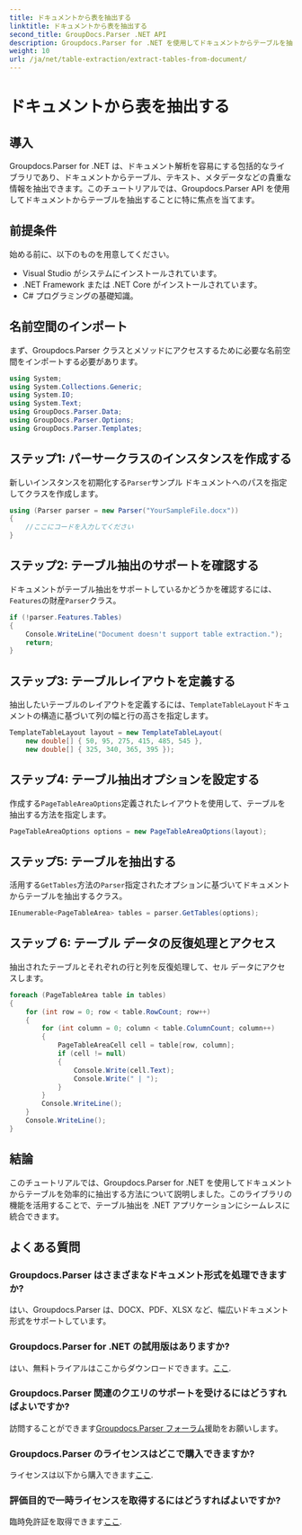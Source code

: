 ```yaml
---
title: ドキュメントから表を抽出する
linktitle: ドキュメントから表を抽出する
second_title: GroupDocs.Parser .NET API
description: Groupdocs.Parser for .NET を使用してドキュメントからテーブルを抽出する方法を学びます。この機能の統合に関する詳細なガイドに従ってください。
weight: 10
url: /ja/net/table-extraction/extract-tables-from-document/
---
```


# ドキュメントから表を抽出する

## 導入
Groupdocs.Parser for .NET は、ドキュメント解析を容易にする包括的なライブラリであり、ドキュメントからテーブル、テキスト、メタデータなどの貴重な情報を抽出できます。このチュートリアルでは、Groupdocs.Parser API を使用してドキュメントからテーブルを抽出することに特に焦点を当てます。
## 前提条件
始める前に、以下のものを用意してください。
- Visual Studio がシステムにインストールされています。
- .NET Framework または .NET Core がインストールされています。
- C# プログラミングの基礎知識。

## 名前空間のインポート
まず、Groupdocs.Parser クラスとメソッドにアクセスするために必要な名前空間をインポートする必要があります。
```csharp
using System;
using System.Collections.Generic;
using System.IO;
using System.Text;
using GroupDocs.Parser.Data;
using GroupDocs.Parser.Options;
using GroupDocs.Parser.Templates;
```
## ステップ1: パーサークラスのインスタンスを作成する
新しいインスタンスを初期化する`Parser`サンプル ドキュメントへのパスを指定してクラスを作成します。
```csharp
using (Parser parser = new Parser("YourSampleFile.docx"))
{
    //ここにコードを入力してください
}
```
## ステップ2: テーブル抽出のサポートを確認する
ドキュメントがテーブル抽出をサポートしているかどうかを確認するには、`Features`の財産`Parser`クラス。
```csharp
if (!parser.Features.Tables)
{
    Console.WriteLine("Document doesn't support table extraction.");
    return;
}
```
## ステップ3: テーブルレイアウトを定義する
抽出したいテーブルのレイアウトを定義するには、`TemplateTableLayout`ドキュメントの構造に基づいて列の幅と行の高さを指定します。
```csharp
TemplateTableLayout layout = new TemplateTableLayout(
    new double[] { 50, 95, 275, 415, 485, 545 },
    new double[] { 325, 340, 365, 395 });
```
## ステップ4: テーブル抽出オプションを設定する
作成する`PageTableAreaOptions`定義されたレイアウトを使用して、テーブルを抽出する方法を指定します。
```csharp
PageTableAreaOptions options = new PageTableAreaOptions(layout);
```
## ステップ5: テーブルを抽出する
活用する`GetTables`方法の`Parser`指定されたオプションに基づいてドキュメントからテーブルを抽出するクラス。
```csharp
IEnumerable<PageTableArea> tables = parser.GetTables(options);
```
## ステップ 6: テーブル データの反復処理とアクセス
抽出されたテーブルとそれぞれの行と列を反復処理して、セル データにアクセスします。
```csharp
foreach (PageTableArea table in tables)
{
    for (int row = 0; row < table.RowCount; row++)
    {
        for (int column = 0; column < table.ColumnCount; column++)
        {
            PageTableAreaCell cell = table[row, column];
            if (cell != null)
            {
                Console.Write(cell.Text);
                Console.Write(" | ");
            }
        }
        Console.WriteLine();
    }
    Console.WriteLine();
}
```
## 結論
このチュートリアルでは、Groupdocs.Parser for .NET を使用してドキュメントからテーブルを効率的に抽出する方法について説明しました。このライブラリの機能を活用することで、テーブル抽出を .NET アプリケーションにシームレスに統合できます。

## よくある質問
### Groupdocs.Parser はさまざまなドキュメント形式を処理できますか?
はい、Groupdocs.Parser は、DOCX、PDF、XLSX など、幅広いドキュメント形式をサポートしています。
### Groupdocs.Parser for .NET の試用版はありますか?
はい、無料トライアルはここからダウンロードできます。[ここ](https://releases.groupdocs.com/).
### Groupdocs.Parser 関連のクエリのサポートを受けるにはどうすればよいですか?
訪問することができます[Groupdocs.Parser フォーラム](https://forum.groupdocs.com/c/parser/17)援助をお願いします。
### Groupdocs.Parser のライセンスはどこで購入できますか?
ライセンスは以下から購入できます[ここ](https://purchase.groupdocs.com/buy).
### 評価目的で一時ライセンスを取得するにはどうすればよいですか?
臨時免許証を取得できます[ここ](https://purchase.groupdocs.com/temporary-license/).